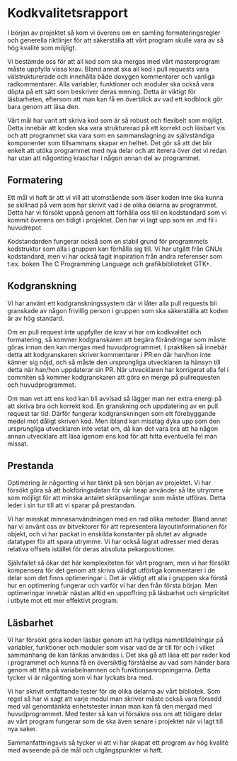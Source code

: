 # Kodkvalitetsrapport

I början av projektet så kom vi överens om en samling formateringsregler och generella riktlinjer för att säkerställa att vårt program skulle vara av så hög kvalité som möjligt.

Vi bestämde oss för att all kod som ska mergas med vårt masterprogram måste uppfylla vissa krav. Bland annat ska all kod i pull requests vara välstrukturerade och innehålla både doxygen kommentarer och vanliga radkommentarer. 
Alla variabler, funktioner och moduler ska också vara döpta på ett sätt som beskriver deras mening. Detta är viktigt för läsbarheten, eftersom att man kan få en överblick av vad ett kodblock gör bara genom att läsa den.

Vårt mål har varit att skriva kod som är så robust och flexibelt som möjligt. Detta innebär att koden ska vara strukturerad på ett korrekt och läsbart vis och att programmet ska vara som en sammanslagning av självständiga komponenter som tillsammans skapar en helhet. Det gör så att det blir enkelt att utöka programmet med nya delar och att iterera över det vi redan har utan att någonting kraschar i någon annan del av programmet.

## Formatering

Ett mål vi haft är att vi vill att utomstående som läser koden inte ska kunna se skillnad på vem som har skrivit vad i de olika delarna av programmet. Detta har vi försökt uppnå genom att förhålla oss till en kodstandard som vi kommit överens om tidigt i projektet.
Den har vi lagt upp som en .md fil i huvudrepot.

Kodstandarden fungerar också som en stabil grund för programmets kodstruktur som alla i gruppen kan förhålla sig till. Vi har utgått från GNUs kodstandard, men vi har också tagit inspiration från andra referenser som t.ex. boken The C Programming Language och grafikbiblioteket GTK+.

## Kodgranskning

Vi har använt ett kodgranskningssystem där vi låter alla pull requests bli granskade av någon frivillig person i gruppen som ska säkerställa att koden är av hög standard.

Om en pull request inte uppfyller de krav vi har om kodkvalitet och formatering, så kommer kodgranskaren att begära förändringar som måste göras innan den kan mergas med huvudprogrammet. I praktiken så innebär detta att kodgranskaren skriver kommentarer i PR:en där han/hon inte känner sig nöjd, och så måste den ursprungliga utvecklaren ta hänsyn till detta när han/hon uppdaterar sin PR. När utvecklaren har korrigerat alla fel i commiten så kommer kodgranskaren att göra en merge på pullrequesten och huvudprogrammet.

Om man vet att ens kod kan bli avvisad så lägger man ner extra energi på att skriva bra och korrekt kod. En granskning och uppdatering av en pull request tar tid. Därför fungerar kodgranskningen som ett förebyggande medel mot dåligt skriven kod. Men ibland kan misstag dyka upp som den ursprungliga utvecklaren inte vetat om, då kan det vara bra att ha någon annan utvecklare att läsa igenom ens kod för att hitta eventuella fel man missat.

## Prestanda

Optimering är någonting vi har tänkt på sen början av projektet. Vi har försökt göra så att bokföringsdatan för vår heap använder så lite utrymme som möjligt för att minska antalet skräpsamlingar som måste utföras. Detta leder i sin tur till att vi sparar på prestandan.

Vi har minskat minnesanvändningen med en rad olika metoder. Bland annat har vi använt oss av bitvektorer för att representera layoutinformationen för objekt, och vi har packat in enskilda konstanter på slutet av alignade datatyper för att spara utrymme. Vi har också lagrat adresser med deras relativa offsets istället för deras absoluta pekarpositioner.

Självfallet så ökar det här komplexiteten för vårt program, men vi har försökt kompensera för det genom att skriva väldigt utförliga kommentarer i de delar som det finns optimeringar i. Det är viktigt att alla i gruppen ska förstå hur en optimering fungerar och varför vi har den från första början. Men optimeringar innebär nästan alltid en uppoffring på läsbarhet och simplicitet i utbyte mot ett mer effektivt program.

## Läsbarhet

Vi har försökt göra koden läsbar genom att ha tydliga namntilldelningar på variabler, funktioner och moduler som visar vad de är till för och i vilket sammanhang de kan tänkas användas i.
Det ska gå att läsa ett par rader kod i programmet och kunna få en översiktlig förståelse av vad som händer bara genom att titta på variabelnamnen och funktionsanropningarna. Detta tycker vi är någonting som vi har lyckats bra med.

Vi har skrivit omfattande tester för de olika delarna av vårt bibliotek. Som regel så har vi sagt att varje modul man skriver måste också vara försedd med väl genomtänkta enhetstester innan man kan få den mergad med huvudprogrammet. Med tester så kan vi försäkra oss om att tidigare delar av vårt program fungerar som de ska även senare i projektet när vi lagt till nya saker.

Sammanfattningsvis så tycker vi att vi har skapat ett program av hög kvalité med avseende på de mål och utgångspunkter vi haft.